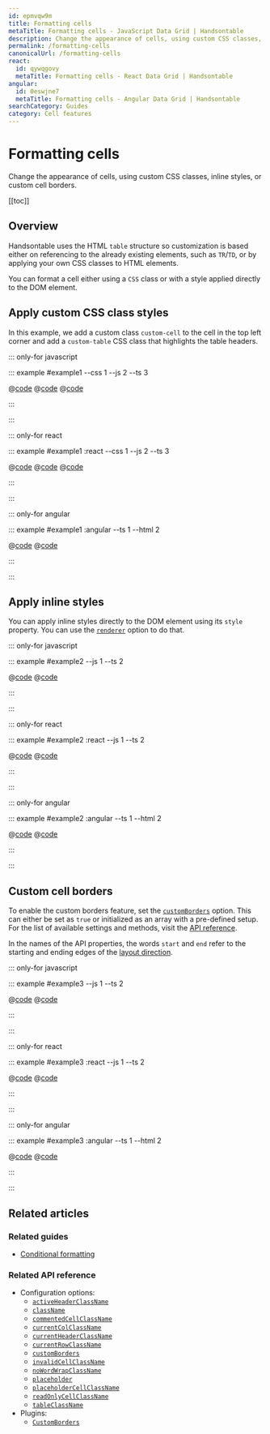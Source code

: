 ```yaml
---
id: epmvqw9m
title: Formatting cells
metaTitle: Formatting cells - JavaScript Data Grid | Handsontable
description: Change the appearance of cells, using custom CSS classes, inline styles, or custom cell borders.
permalink: /formatting-cells
canonicalUrl: /formatting-cells
react:
  id: qywqgovy
  metaTitle: Formatting cells - React Data Grid | Handsontable
angular:
  id: 0eswjne7
  metaTitle: Formatting cells - Angular Data Grid | Handsontable
searchCategory: Guides
category: Cell features
---
```


# Formatting cells

Change the appearance of cells, using custom CSS classes, inline styles, or custom cell borders.

[[toc]]

## Overview

Handsontable uses the HTML `table` structure so customization is based either on referencing to the already existing elements, such as `TR`/`TD`, or by applying
your own CSS classes to HTML elements.

You can format a cell either using a `CSS` class or with a style applied directly to the DOM element.

## Apply custom CSS class styles

In this example, we add a custom class `custom-cell` to the cell in the top left corner and add a `custom-table` CSS class that highlights the table headers.

::: only-for javascript

::: example #example1 --css 1 --js 2 --ts 3

@[code](@/content/guides/cell-features/formatting-cells/javascript/example1.css)
@[code](@/content/guides/cell-features/formatting-cells/javascript/example1.js)
@[code](@/content/guides/cell-features/formatting-cells/javascript/example1.ts)

:::

:::

::: only-for react

::: example #example1 :react --css 1 --js 2 --ts 3

@[code](@/content/guides/cell-features/formatting-cells/react/example1.css)
@[code](@/content/guides/cell-features/formatting-cells/react/example1.jsx)
@[code](@/content/guides/cell-features/formatting-cells/react/example1.tsx)

:::

:::

::: only-for angular

::: example #example1 :angular --ts 1 --html 2

@[code](@/content/guides/cell-features/formatting-cells/angular/example1.ts)
@[code](@/content/guides/cell-features/formatting-cells/angular/example1.html)

:::

:::

## Apply inline styles

You can apply inline styles directly to the DOM element using its `style` property. You can use the [`renderer`](@/api/options.md#renderer) option to do that.

::: only-for javascript

::: example #example2 --js 1 --ts 2

@[code](@/content/guides/cell-features/formatting-cells/javascript/example2.js)
@[code](@/content/guides/cell-features/formatting-cells/javascript/example2.ts)

:::

:::

::: only-for react

::: example #example2 :react --js 1 --ts 2

@[code](@/content/guides/cell-features/formatting-cells/react/example2.jsx)
@[code](@/content/guides/cell-features/formatting-cells/react/example2.tsx)

:::

:::

::: only-for angular

::: example #example2 :angular --ts 1 --html 2

@[code](@/content/guides/cell-features/formatting-cells/angular/example2.ts)
@[code](@/content/guides/cell-features/formatting-cells/angular/example2.html)

:::

:::

## Custom cell borders

To enable the custom borders feature, set the [`customBorders`](@/api/options.md#customborders) option. This can either be set as `true` or initialized as an
array with a pre-defined setup. For the list of available settings and methods, visit the [API reference](@/api/customBorders.md).

In the names of the API properties, the words `start` and `end` refer to the starting and ending edges of the
[layout direction](@/guides/internationalization/layout-direction/layout-direction.md).

::: only-for javascript

::: example #example3 --js 1 --ts 2

@[code](@/content/guides/cell-features/formatting-cells/javascript/example3.js)
@[code](@/content/guides/cell-features/formatting-cells/javascript/example3.ts)

:::

:::

::: only-for react

::: example #example3 :react --js 1 --ts 2

@[code](@/content/guides/cell-features/formatting-cells/react/example3.jsx)
@[code](@/content/guides/cell-features/formatting-cells/react/example3.tsx)

:::

:::

::: only-for angular

::: example #example3 :angular --ts 1 --html 2

@[code](@/content/guides/cell-features/formatting-cells/angular/example3.ts)
@[code](@/content/guides/cell-features/formatting-cells/angular/example3.html)

:::

:::

## Related articles

### Related guides

- [Conditional formatting](@/guides/cell-features/conditional-formatting/conditional-formatting.md)

### Related API reference

- Configuration options:
  - [`activeHeaderClassName`](@/api/options.md#activeheaderclassname)
  - [`className`](@/api/options.md#classname)
  - [`commentedCellClassName`](@/api/options.md#commentedcellclassname)
  - [`currentColClassName`](@/api/options.md#currentcolclassname)
  - [`currentHeaderClassName`](@/api/options.md#currentheaderclassname)
  - [`currentRowClassName`](@/api/options.md#currentrowclassname)
  - [`customBorders`](@/api/options.md#customborders)
  - [`invalidCellClassName`](@/api/options.md#invalidcellclassname)
  - [`noWordWrapClassName`](@/api/options.md#nowordwrapclassname)
  - [`placeholder`](@/api/options.md#placeholder)
  - [`placeholderCellClassName`](@/api/options.md#placeholdercellclassname)
  - [`readOnlyCellClassName`](@/api/options.md#readonlycellclassname)
  - [`tableClassName`](@/api/options.md#tableclassname)
- Plugins:
  - [`CustomBorders`](@/api/customBorders.md)
